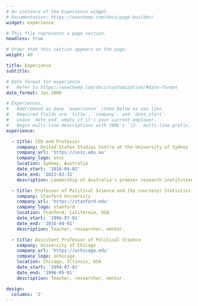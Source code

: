 ```yaml
---
# An instance of the Experience widget.
# Documentation: https://wowchemy.com/docs/page-builder/
widget: experience

# This file represents a page section.
headless: true

# Order that this section appears on the page.
weight: 40

title: Experience
subtitle:

# Date format for experience
#   Refer to https://wowchemy.com/docs/customization/#date-format
date_format: Jan 2006

# Experiences.
#   Add/remove as many `experience` items below as you like.
#   Required fields are `title`, `company`, and `date_start`.
#   Leave `date_end` empty if it's your current employer.
#   Begin multi-line descriptions with YAML's `|2-` multi-line prefix.
experience:

  - title: CEO and Professor
    company: United States Studies Centre at the University of Sydney
    company_url: 'https://ussc.edu.au'
    company_logo: ussc
    location: Sydney, Australia
    date_start: '2016-04-02'
    date_end: '2022-03-31'
    description: Leadership of Australia's premier research institution on the United States and of Australia's relationship with the United States.

  - title: Professor of Political Science and (by courtesy) Statistics
    company: Stanford University
    company_url: 'https://stanford.edu'
    company_logo: stanford
    location: Stanford, California, USA
    date_start: '1996-07-01'
    date_end: '2016-04-01'
    description: Teacher, researcher, mentor.

  - title: Assistant Professor of Political Science 
    company: University of Chicago
    company_url: 'https://uchicago.edu'
    company_logo: uchicago
    location: Chicago, Illinois, USA
    date_start: '1994-07-01'
    date_end: '1996-05-01'
    description: Teacher, researcher, mentor.

design:
  columns: '2'
---
```

